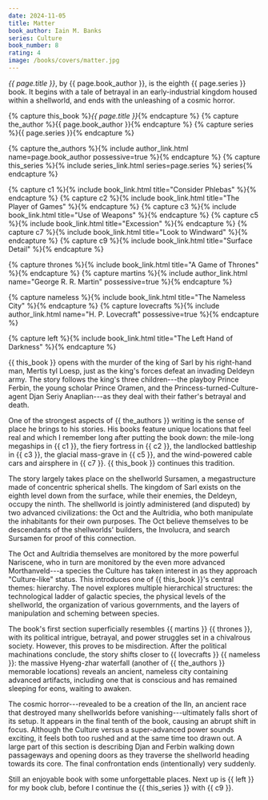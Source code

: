 ```yaml
---
date: 2024-11-05
title: Matter
book_author: Iain M. Banks
series: Culture
book_number: 8
rating: 4
image: /books/covers/matter.jpg
---
```


<cite class="book-title">{{ page.title }}</cite>, by <span
class="author-name">{{ page.book_author }}</span>, is the eighth <span
class="book-series">{{ page.series }}</span> book. It begins with a tale of
betrayal in an early-industrial kingdom housed within a shellworld, and ends
with the unleashing of a cosmic horror.

{% capture this_book %}<cite class="book-title">{{ page.title }}</cite>{% endcapture %}
{% capture the_author %}<span class="author-name">{{ page.book_author }}</span>{% endcapture %}
{% capture series %}<span class="book-series">{{ page.series }}</span>{% endcapture %}

{% capture the_authors %}{% include author_link.html name=page.book_author possessive=true %}{% endcapture %}
{% capture this_series %}{% include series_link.html series=page.series %} series{% endcapture %}

{% capture c1 %}{% include book_link.html title="Consider Phlebas" %}{% endcapture %}
{% capture c2 %}{% include book_link.html title="The Player of Games" %}{% endcapture %}
{% capture c3 %}{% include book_link.html title="Use of Weapons" %}{% endcapture %}
{% capture c5 %}{% include book_link.html title="Excession" %}{% endcapture %}
{% capture c7 %}{% include book_link.html title="Look to Windward" %}{% endcapture %}
{% capture c9 %}{% include book_link.html title="Surface Detail" %}{% endcapture %}

{% capture thrones %}{% include book_link.html title="A Game of Thrones" %}{% endcapture %}
{% capture martins %}{% include author_link.html name="George R. R. Martin" possessive=true %}{% endcapture %}

{% capture nameless %}{% include book_link.html title="The Nameless City" %}{% endcapture %}
{% capture lovecrafts %}{% include author_link.html name="H. P. Lovecraft" possessive=true %}{% endcapture %}

{% capture left %}{% include book_link.html title="The Left Hand of Darkness" %}{% endcapture %}

{{ this_book }} opens with the murder of the king of Sarl by his right-hand
man, Mertis tyl Loesp, just as the king's forces defeat an invading Deldeyn
army. The story follows the king's three children---the playboy Prince Ferbin,
the young scholar Prince Oramen, and the Princess-turned-Culture-agent Djan
Seriy Anaplian---as they deal with their father's betrayal and death.

One of the strongest aspects of {{ the_authors }} writing is the sense of
place he brings to his stories. His books feature unique locations that feel
real and which I remember long after putting the book down: the mile-long
megaships in {{ c1 }}, the fiery fortress in {{ c2 }}, the landlocked
battleship in {{ c3 }}, the glacial mass-grave in {{ c5 }}, and the
wind-powered cable cars and airsphere in {{ c7 }}. {{ this_book }} continues
this tradition.

The story largely takes place on the shellworld Sursamen, a megastructure made
of concentric spherical shells. The kingdom of Sarl exists on the eighth level
down from the surface, while their enemies, the Deldeyn, occupy the ninth. The
shellworld is jointly administered (and disputed) by two advanced
civilizations: the Oct and the Aultridia, who both manipulate the inhabitants
for their own purposes. The Oct believe themselves to be descendants of the
shellworlds' builders, the Involucra, and search Sursamen for proof of this
connection.

The Oct and Aultridia themselves are monitored by the more powerful Nariscene,
who in turn are monitored by the even more advanced Morthanveld---a species
the Culture has taken interest in as they approach "Culture-like" status. This
introduces one of {{ this_book }}'s central themes: hierarchy. The novel
explores multiple hierarchical structures: the technological ladder of
galactic species, the physical levels of the shellworld, the organization of
various governments, and the layers of manipulation and scheming between
species.

The book's first section superficially resembles {{ martins }} {{ thrones }},
with its political intrigue, betrayal, and power struggles set in a chivalrous
society. However, this proves to be misdirection. After the political
machinations conclude, the story shifts closer to {{ lovecrafts }} {{ nameless
}}: the massive Hyeng-zhar waterfall (another of {{ the_authors }} memorable
locations) reveals an ancient, nameless city containing advanced artifacts,
including one that is conscious and has remained sleeping for eons, waiting to
awaken.

The cosmic horror---revealed to be a creation of the Iln, an ancient race that
destroyed many shellworlds before vanishing---ultimately falls short of its
setup. It appears in the final tenth of the book, causing an abrupt shift in
focus. Although the Culture versus a super-advanced power sounds exciting, it
feels both too rushed and at the same time too drawn out. A large part of this
section is describing Djan and Ferbin walking down passageways and opening
doors as they traverse the shellworld heading towards its core. The final
confrontation ends (intentionally) very suddenly.

Still an enjoyable book with some unforgettable places. Next up is {{ left }}
for my book club, before I continue the {{ this_series }} with {{ c9 }}.
